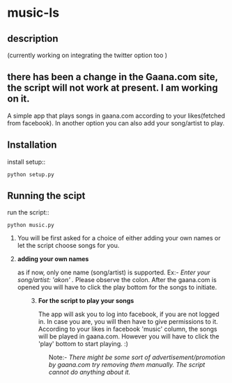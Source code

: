 
music-ls
========

description
-----------  

(currently working on integrating the twitter option too )

<h2>there has been a change in the Gaana.com site, the script will not work at present. I am working on it.</h2>

A simple app that plays songs in gaana.com according to your likes(fetched from facebook).
In another option you can also add your song/artist to play.

Installation
-------------

install setup::


    python setup.py

Running the scipt
------------------

run the script::


    python music.py



1. You will be first asked for a choice of either adding your own names or
let the script choose songs for you.

2. <b> adding your own names </b>
<ul>as if now, only one name (song/artist) is supported. 
 Ex:-<i> Enter your song/artist: 'akon' .</i> Please observe the colon.
After the gaana.com is opened you will have to click the play bottom
 for the songs to initiate. <ul>

3. <b> For the script to play your songs </b>
<ul>The app will ask you to log into facebook, if you are not logged in. In case you are, 
you will then have to give permissions to it. 
 According to your likes in facebook 'music' column, the songs will be played in gaana.com. 
However you will have to click the 'play' bottom to start playing. :)  <ul>

Note:- <i> There might be some sort of advertisement/promotion by gaana.com try removing them manually. The script cannot do anything about it.

